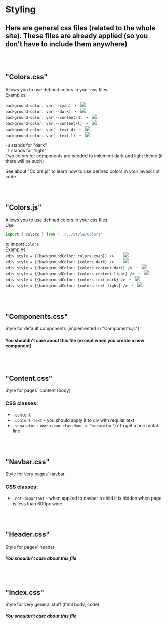 # Styling
## Here are general css files (related to the whole site). These files are already applied (so you don't have to include them anywhere)  

<br></br>
## "Colors.css"
Allows you to use defined colors in your css files.  
Examples:  

`background-color: var(--cyan)`&nbsp;&nbsp;&nbsp;\-&nbsp;&nbsp;&nbsp;![](https://via.placeholder.com/15/7dd1c1/000000?text=+)  
`background-color: var(--dark)`&nbsp;&nbsp;&nbsp;\-&nbsp;&nbsp;&nbsp;![](https://via.placeholder.com/15/3f4760/000000?text=+)  
`background-color: var(--content-d)`&nbsp;&nbsp;&nbsp;\-&nbsp;&nbsp;&nbsp;![](https://via.placeholder.com/15/3f4760/000000?text=+)  
`background-color: var(--content-l)`&nbsp;&nbsp;&nbsp;\-&nbsp;&nbsp;&nbsp;![](https://via.placeholder.com/15/ffffff/000000?text=+)  
`background-color: var(--text-d)`&nbsp;&nbsp;&nbsp;\-&nbsp;&nbsp;&nbsp;![](https://via.placeholder.com/15/000000/000000?text=+)  
`background-color: var(--text-l)`&nbsp;&nbsp;&nbsp;\-&nbsp;&nbsp;&nbsp;![](https://via.placeholder.com/15/ffffff/000000?text=+)  

`-d` stands for "dark"  
`-l` stands for "light"  
Two colors for components are needed to imlement dark and light theme (if there will be such)

See about "Colors.js" to learn how to use defined colors in your javascript code  

<br></br>
## "Colors.js"
Allows you to use defined colors in your css files.  
Use
```js
import { colors } from '../../Style/Colors'
```
to import `colors`  
Examples:  
`<div style = {{backgroundColor: colors.cyan}} />`&nbsp;&nbsp;&nbsp;\-&nbsp;&nbsp;&nbsp;![](https://via.placeholder.com/15/7dd1c1/000000?text=+)  
`<div style = {{backgroundColor: {colors.dark} />`&nbsp;&nbsp;&nbsp;\-&nbsp;&nbsp;&nbsp;![](https://via.placeholder.com/15/3f4760/000000?text=+)  
`<div style = {{backgroundColor: {colors.content.dark} />`&nbsp;&nbsp;&nbsp;\-&nbsp;&nbsp;&nbsp;![](https://via.placeholder.com/15/3f4760/000000?text=+)  
`<div style = {{backgroundColor: {colors.content.light} />`&nbsp;&nbsp;&nbsp;\-&nbsp;&nbsp;&nbsp;![](https://via.placeholder.com/15/ffffff/000000?text=+)  
`<div style = {{backgroundColor: {colors.text.dark} />`&nbsp;&nbsp;&nbsp;\-&nbsp;&nbsp;&nbsp;![](https://via.placeholder.com/15/000000/000000?text=+)  
`<div style = {{backgroundColor: {colors.text.light} />`&nbsp;&nbsp;&nbsp;\-&nbsp;&nbsp;&nbsp;![](https://via.placeholder.com/15/ffffff/000000?text=+)


<br></br>
## "Components.css"
Style for default components (implemented in "Components.js")  
#### You shouldn't care about this file (except when you create a new component)

<br></br>
## "Content.css"
Style for pages` content (body)  
### CSS classes:  
* `.content`
* `.content-text` - you should apply it to div with reqular text
* `.separator` - use `<span className = "separator"/>` to get a horizontal line

<br></br>
## "Navbar.css"
Style for very pages` navbar
### CSS classes:  
* `.not-important` - when applied to navbar`s child it is hidden when page is less than 600px wide

<br></br>
## "Header.css"
Style for pages` header  
##### You shouldn't care about this file

<br></br>
## "Index.css"
Style for very general stuff (html body, code)
##### You shouldn't care about this file